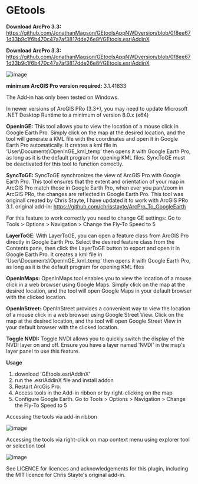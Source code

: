 # GEtools

**Download ArcPro 3.3:** [https://github.com/JonathanMagson/GEtoolsAppNWDversion/blob/0f8ee671d33b9c1f6b470c47a7af3817dde26e8f/GEtools.esriAddinX
](https://github.com/JonathanMagson/GEtoolsAppNWD/blob/master/GEtoolsArcProV3_3.esriAddinX)

**Download ArcPro 3.3:** [https://github.com/JonathanMagson/GEtoolsAppNWDversion/blob/0f8ee671d33b9c1f6b470c47a7af3817dde26e8f/GEtools.esriAddinX
](https://github.com/JonathanMagson/GEtoolsAppNWD/blob/master/GEtoolsArcProV3_3.esriAddinX)

![image](https://github.com/JonathanMagson/GEtoolsAppNWDversion/assets/162064664/cf05c4e2-8419-4e62-aa3a-cc8bc3627de0)


**minimum ArcGIS Pro version required:** 3.1.41833

The Add-in has only been tested on Windows.

In newer versions of ArcGIS PRo (3.3+), you may need to update Microsoft .NET Desktop Runtime to a minimum of version 8.0.x (x64)

**OpenInGE:** This tool allows you to view the location of a mouse click in Google Earth Pro. Simply click on the map at the desired location, and the tool will generate a KML file with the coordinates and open it in Google Earth Pro automatically. It creates a kml file in ‘User\Documents\OpenInGE_kml_temp’ then opens it with Google Earth Pro, as long as it is the default program for opening KML files. SyncToGE must be deactivated for this tool to function correctly.

**SyncToGE:** SyncToGE synchronizes the view of ArcGIS Pro with Google Earth Pro. This tool ensures that the extent and orientation of your map in ArcGIS Pro match those in Google Earth Pro, when ever you pan/zoom in ArcGIS PRo, the changes are reflected in Google Earth Pro. This tool was originall created by Chris Stayte, I have updated it to work with ArcGIS PRo 3.1. original add-in: https://github.com/chrisstayte/ArcPro_To_GoogleEarth

For this feature to work correctly you need to change GE settings: Go to Tools > Options > Navigation > Change the Fly-To Speed to 5

**LayerToGE**: With LayerToGE, you can open a feature class from ArcGIS Pro directly in Google Earth Pro. Select the desired feature class from the Contents pane, then click the LayerToGE button to export and open it in Google Earth Pro. It creates a kml file in ‘User\Documents\OpenInGE_kml_temp’ then opens it with Google Earth Pro, as long as it is the default program for opening KML files

**OpenInMaps:** OpenInMaps tool enables you to view the location of a mouse click in a web browser using Google Maps. Simply click on the map at the desired location, and the tool will open Google Maps in your default browser with the clicked location.

**OpenInStreet:** OpenInStreet provides a convenient way to view the location of a mouse click in a web browser using Google Street View. Click on the map at the desired location, and the tool will open Google Street View in your default browser with the clicked location.

**Toggle NVDI:** Toggle NVDI allows you to quickly switch the display of the NVDI layer on and off. Ensure you have a layer named 'NVDI' in the map's layer panel to use this feature.

**Usage**
1. download 'GEtools.esriAddinX'
2. run the .esriAddinX file and install addon
3. Restart ArcGis Pro.
4. Access tools in the Add-in ribbon or by right-clicking on the map
5. Configure Google Earth. Go to Tools > Options > Navigation > Change the Fly-To Speed to 5


Accessing the tools via add-in ribbon

![image](https://github.com/JonathanMagson/GEtoolsAppNWDversion/assets/162064664/3a3242b3-7d09-478e-afc0-d3d5c56b2e58)

Accessing the tools via right-click on map context menu using explorer tool or selection tool


![image](https://github.com/JonathanMagson/GEtoolsAppNWDversion/assets/162064664/7ef51fb7-6a2c-45ad-9908-22d11659aa8d)


See LICENCE for licences and acknowledgements for this plugin, including the MIT licence for Chris Stayte's original add-in.


